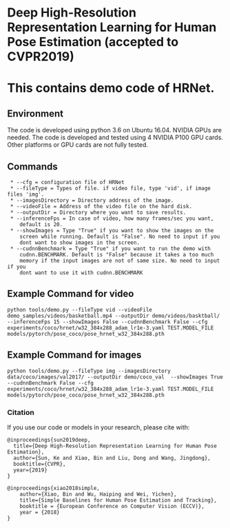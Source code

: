# Deep High-Resolution Representation Learning for Human Pose Estimation (accepted to CVPR2019)
# This contains demo code of HRNet.

## Environment
The code is developed using python 3.6 on Ubuntu 16.04. NVIDIA GPUs are needed. The code is developed and tested using 4 NVIDIA P100 GPU cards. Other platforms or GPU cards are not fully tested.

## Commands
     * --cfg = configuration file of HRNet
     * --fileType = Types of file. if video file, type 'vid', if image files 'img'.
     * --imagesDirectory = Directory address of the image.
     * --videoFile = Address of the video file on the hard disk.
     * --outputDir = Directory where you want to save results.
     * --inferenceFps = In case of video, how many frames/sec you want, 
        default is 20.
     * --showImages = Type "True" if you want to show the images on the
        screen while running. Default is "False". No need to input if you 
        dont want to show images in the screen.
     * --cudnnBenchmark = Type "True" if you want to run the demo with 
        cudnn.BENCHMARK. Default is "False" because it takes a too much
        memory if the input images are not of same size. No need to input if you 
        dont want to use it with cudnn.BENCHMARK

## Example Command for video
    python tools/demo.py --fileType vid --videoFile demo_samples/videos/basketball.mp4 --outputDir demo/videos/basktball/ --inferenceFps 15 --showImages False --cudnnBenchmark False --cfg experiments/coco/hrnet/w32_384x288_adam_lr1e-3.yaml TEST.MODEL_FILE models/pytorch/pose_coco/pose_hrnet_w32_384x288.pth 

## Example Command for images
    python tools/demo.py --fileType img --imagesDirectory data/coco/images/val2017/ --outputDir demo/coco_val  --showImages True --cudnnBenchmark False --cfg experiments/coco/hrnet/w32_384x288_adam_lr1e-3.yaml TEST.MODEL_FILE models/pytorch/pose_coco/pose_hrnet_w32_384x288.pth 

### Citation
If you use our code or models in your research, please cite with:
```
@inproceedings{sun2019deep,
  title={Deep High-Resolution Representation Learning for Human Pose Estimation},
  author={Sun, Ke and Xiao, Bin and Liu, Dong and Wang, Jingdong},
  booktitle={CVPR},
  year={2019}
}

@inproceedings{xiao2018simple,
    author={Xiao, Bin and Wu, Haiping and Wei, Yichen},
    title={Simple Baselines for Human Pose Estimation and Tracking},
    booktitle = {European Conference on Computer Vision (ECCV)},
    year = {2018}
}
```
